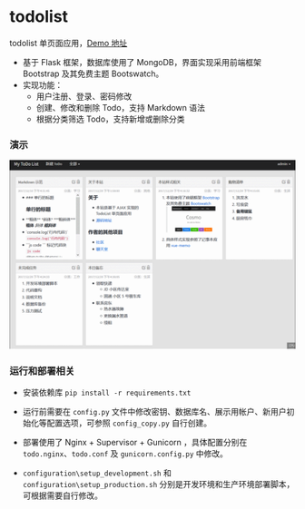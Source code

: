 # todolist
todolist 单页面应用，[Demo 地址](http://todo.enin.cc/)

- 基于 Flask 框架，数据库使用了 MongoDB，界面实现采用前端框架 Bootstrap 及其免费主题 Bootswatch。
- 实现功能：
    - 用户注册、登录、密码修改
    - 创建、修改和删除 Todo，支持 Markdown 语法
    - 根据分类筛选 Todo，支持新增或删除分类
### 演示
![演示图片](https://github.com/enincc/todolist/blob/master/todolist.gif)

### 运行和部署相关

- 安装依赖库 `pip install -r requirements.txt`

- 运行前需要在 `config.py` 文件中修改密钥、数据库名、展示用帐户、新用户初始化等配置选项，可参照 `config_copy.py` 自行创建。

- 部署使用了 Nginx + Supervisor + Gunicorn ，具体配置分别在 `todo.nginx`、`todo.conf` 及 `gunicorn.config.py` 中修改。

- `configuration\setup_development.sh` 和 `configuration\setup_production.sh` 分别是开发环境和生产环境部署脚本，可根据需要自行修改。

